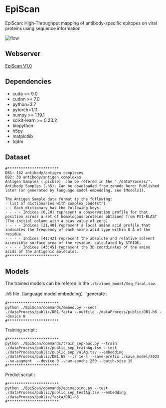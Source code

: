 # EpiScan
EpiScan: High-Throughput mapping of antibody-specific epitopes on viral proteins using sequence information 

![flow](https://github.com/gzBiomedical/EpiScan/blob/master/img/flow.png)

## Webserver

[EpiScan V1.0](http://www.episcan.net:8023/)

## Dependencies

+ cuda >= 9.0
+ cudnn >= 7.0
+ python=3.7
+ pytorch=1.11
+ numpy >= 1.19.1
+ scikit-learn >= 0.23.2
+ biopython
+ h5py
+ matplotlib
+ tqdm

## Dataset

```
#***********************
DB1: 162 antibody/antigen complexes 
DB2: 30 antibody/antigen complexes 
Antigen Samples (.pickle). can be refered in the './dataProcess/'.
Antibody Samples (.h5). Can be downloaded from zenodo here: Published later (or generated by language model embedding, see [Models]).

The Antigen Sample data format is the following:
- list of dictionaries with complex_code(str)
- - Each dictionary has the following keys:
- - - - Indices [0,20] represent a conservation profile for that position across a set of homologous proteins obtained from PSI-BLAST (The initial column with a bias value of zero).
- - - - Indices [21,40] represent a local amino acid profile that indicates the frequency of each amino acid type within 8 Å of the residue.
- - - - Indices [41:42] represent the absolute and relative solvent accessible surface area of the residue, calculated by STRIDE.
- - - - Indices [43:45] represent the 3D coordinates of the amino acids of the antigenic molecules. 
#***********************
```

## Models

The trained models can be refered in the `./trained_model/Seq_final.sav`.

.h5 file（language model embedding） generate : 

```
#***********************
python ./EpiScan/commands/embed.py --seqs ./dataProcess/public/DB1.fasta --outfile ./dataProcess/public/DB1.h5 --device 0
#***********************
```

Training script : 

```
#***********************
python ./EpiScan/commands/train_sep-auc.py --train ./dataProcess/public/public_sep_trainAg.tsv --test ./dataProcess/public/public_sep_valAg.tsv --embedding ./dataProcess/public/DB1.h5 --lr 1e-4 --save-prefix ./save_model/2023 --no-augment  --device 0 --num-epochs 250 --batch-size 15
#***********************
```

Predict script : 

```
#***********************
python ./EpiScan/commands/epimapping.py --test ./dataProcess/public/public_sep_testAg.tsv --embedding ./dataProcess/public/fasta/DB1.h5
#***********************
```



